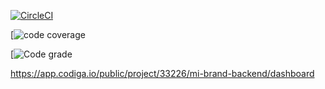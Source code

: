 

[![CircleCI](https://circleci.com/gh/munyanezaarmel/mi-brand-backend/tree/main.svg?style=svg)](https://circleci.com/gh/munyanezaarmel/mi-brand-backend/tree/main)

[![code coverage ](https://api.codiga.io/project/33226/score/svg)

[![Code grade](https://api.codiga.io/project/33226/status/svg)

https://app.codiga.io/public/project/33226/mi-brand-backend/dashboard

